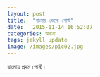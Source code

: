 ```yaml
---
layout: post
title:  "বাংলায় ডেমো পোস্ট"
date:   2015-11-14 16:52:07
categories: অনান্য
tags: jekyll update
image: /images/pic02.jpg
---
```

বাংলায় প্রথম পোস্ট।
